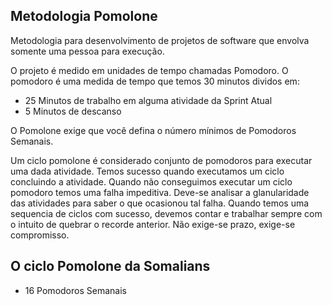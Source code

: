 ## Metodologia Pomolone

Metodologia para desenvolvimento de projetos de software que envolva somente uma pessoa para execução.

O projeto é medido em unidades de tempo chamadas Pomodoro. O pomodoro é uma medida de tempo que temos 30 minutos dividos em:

* 25 Minutos de trabalho em alguma atividade da Sprint Atual
* 5 Minutos de descanso

O Pomolone exige que você defina o número mínimos de Pomodoros Semanais.

Um ciclo pomolone é considerado conjunto de pomodoros para executar uma dada atividade. Temos sucesso quando executamos um ciclo concluindo a atividade. Quando não conseguimos executar um ciclo pomodoro temos uma falha impeditiva. Deve-se analisar a glanularidade das atividades para saber o que ocasionou tal falha. Quando temos uma sequencia de ciclos com sucesso, devemos contar e trabalhar sempre com o intuito de quebrar o recorde anterior. Não exige-se prazo, exige-se compromisso.


## O ciclo Pomolone da Somalians

* 16 Pomodoros Semanais  
